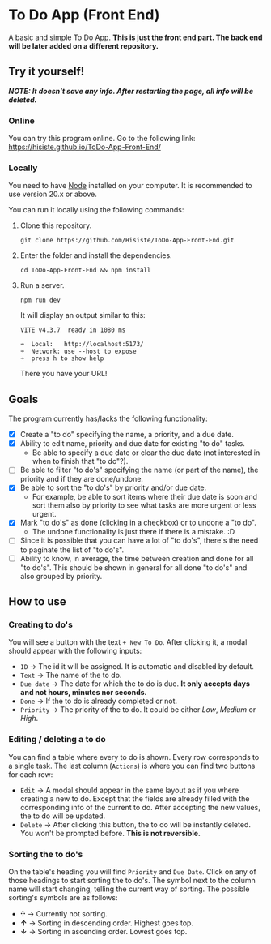 # To Do App (Front End)

A basic and simple To Do App. **This is just the front end part. The back end
will be later added on a different repository.**

## Try it yourself!

**_NOTE: It doesn't save any info. After restarting the page, all info will be
deleted._**

### Online

You can try this program online. Go to the following link:
https://hisiste.github.io/ToDo-App-Front-End/

### Locally

You need to have [Node](https://nodejs.org/en) installed on your computer. It is
recommended to use version 20.x or above.

You can run it locally using the following commands:

1. Clone this repository.
    ```
    git clone https://github.com/Hisiste/ToDo-App-Front-End.git
    ```
1. Enter the folder and install the dependencies.
    ```
    cd ToDo-App-Front-End && npm install
    ```
1. Run a server.

    ```
    npm run dev
    ```

    It will display an output similar to this:

    ```
    VITE v4.3.7  ready in 1080 ms

    ➜  Local:   http://localhost:5173/
    ➜  Network: use --host to expose
    ➜  press h to show help
    ```

    There you have your URL!

## Goals

The program currently has/lacks the following functionality:

-   [x] Create a "to do" specifying the name, a priority, and a due date.
-   [x] Ability to edit name, priority and due date for existing "to do" tasks.
    -   Be able to specify a due date or clear the due date (not interested in
        when to finish that "to do"?).
-   [ ] Be able to filter "to do's" specifying the name (or part of the name),
        the priority and if they are done/undone.
-   [x] Be able to sort the "to do's" by priority and/or due date.
    -   For example, be able to sort items where their due date is soon and sort
        them also by priority to see what tasks are more urgent or less urgent.
-   [x] Mark "to do's" as done (clicking in a checkbox) or to undone a "to do".
    -   The undone functionality is just there if there is a mistake. :D
-   [ ] Since it is possible that you can have a lot of "to do's", there's the
        need to paginate the list of "to do's".
-   [ ] Ability to know, in average, the time between creation and done for all
        "to do's". This should be shown in general for all done "to do's" and
        also grouped by priority.

## How to use

### Creating to do's

You will see a button with the text `+ New To Do`. After clicking it, a modal
should appear with the following inputs:

-   `ID` $\rightarrow$ The id it will be assigned. It is automatic and disabled
    by default.
-   `Text` $\rightarrow$ The name of the to do.
-   `Due date` $\rightarrow$ The date for which the to do is due. **It only
    accepts days and not hours, minutes nor seconds.**
-   `Done` $\rightarrow$ If the to do is already completed or not.
-   `Priority` $\rightarrow$ The priority of the to do. It could be either
    _Low_, _Medium_ or _High_.

### Editing / deleting a to do

You can find a table where every to do is shown. Every row corresponds to a
single task. The last column (`Actions`) is where you can find two buttons for
each row:

-   `Edit` $\rightarrow$ A modal should appear in the same layout as if you
    where creating a new to do. Except that the fields are already filled with
    the corresponding info of the current to do. After accepting the new values,
    the to do will be updated.
-   `Delete` $\rightarrow$ After clicking this button, the to do will be
    instantly deleted. You won't be prompted before. **This is not reversible.**

### Sorting the to do's

On the table's heading you will find `Priority` and `Due Date`. Click on any of
those headings to start sorting the to do's. The symbol next to the column name
will start changing, telling the current way of sorting. The possible sorting's
symbols are as follows:

-   **<span>&#8283;</span>** $\rightarrow$ Currently not sorting.
-   **<span>&#8593;</span>** $\rightarrow$ Sorting in descending order. Highest
    goes top.
-   **<span>&#8595;</span>** $\rightarrow$ Sorting in ascending order. Lowest
    goes top.
